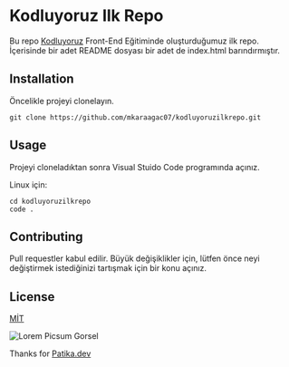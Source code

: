 # Kodluyoruz Ilk Repo

Bu repo [Kodluyoruz](http://kodluyoruz.org) Front-End Eğitiminde oluşturduğumuz ilk repo. İçerisinde bir adet README dosyası bir adet de index.html barındırmıştır.

## Installation

Öncelikle projeyi clonelayın.

````
git clone https://github.com/mkaraagac07/kodluyoruzilkrepo.git
````

## Usage

Projeyi cloneladıktan sonra Visual Stuido Code programında açınız.

Linux için:

````
cd kodluyoruzilkrepo
code .
````

## Contributing

Pull requestler kabul edilir. Büyük değişiklikler için, lütfen önce neyi değiştirmek istediğinizi tartışmak için bir konu açınız.

## License

[MİT](https://choosealicense.com/licenses/mit/)

![Lorem Picsum Gorsel](https://picsum.photos/seed/picsum/200/300)

Thanks for [Patika.dev](https://www.patika.dev/tr)
